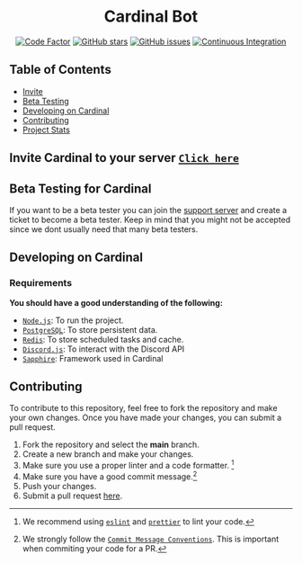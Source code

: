 <div align="center">

# Cardinal Bot

[![Code Factor][codefactor]](https://www.codefactor.io/repository/github/theoreotm/cardinal-bot)
[![GitHub stars]][stars]
[![GitHub issues]][issues]
[![Continuous Integration](https://github.com/TheOreoTM/cardinal-bot/actions/workflows/continuous-integration.yml/badge.svg)](https://github.com/TheOreoTM/cardinal-bot/actions/workflows/continuous-integration.yml)

</div>

## Table of Contents

-   [Invite](#invite-cardinal-to-your-server-click-here)
-   [Beta Testing](#beta-testing-for-cardinal)
-   [Developing on Cardinal](#developing-on-cardinal)
-   [Contributing](#contributing)
-   [Project Stats](#project-stats)

## Invite Cardinal to your server [`Click here`][invite]

## Beta Testing for Cardinal

If you want to be a beta tester you can join the [support server][support] and create a ticket to become a beta tester. Keep in mind that you might not be accepted since we dont usually need that many beta testers.<br>

## Developing on Cardinal

### Requirements

**You should have a good understanding of the following:**

-   [`Node.js`]: To run the project.
-   [`PostgreSQL`]: To store persistent data.
-   [`Redis`]: To store scheduled tasks and cache.
-   [`Discord.js`]: To interact with the Discord API
-   [`Sapphire`]: Framework used in Cardinal

## Contributing

To contribute to this repository, feel free to fork the repository and make your own changes. Once you have made your changes, you can submit a pull request.

1. Fork the repository and select the **main** branch.
2. Create a new branch and make your changes.
3. Make sure you use a proper linter and a code formatter. [^lint]
4. Make sure you have a good commit message.[^commit]
5. Push your changes.
6. Submit a pull request [here][pr].

<!-- REFERENCES -->

[^env]: You will need to create a `.env` file in the root directory of the project.
[^lint]: We recommend using [`eslint`] and [`prettier`] to lint your code.
[^commit]: We strongly follow the [`Commit Message Conventions`]. This is important when commiting your code for a PR.

<!-- LINKS -->

[`node.js`]: https://nodejs.org/en/download/current/
[`postgresql`]: https://www.postgresql.org/download/
[`redis`]: https://redis.io
[`discord.js`]: https://discord.js.org/
[`node.js`]: https://nodejs.org/en/
[`mongodb`]: https://www.mongodb.com/
[typescript]: https://www.typescriptlang.org/
[pr]: https://github.com/TheOreoTM/cardinal-bot/pulls
[stars]: https://github.com/TheOreoTM/cardinal-bot/stargazers
[issues]: https://github.com/TheOreoTM/cardinal-bot/issues
[changelog]: https://github.com/TheOreoTM/cardinal-bot/blob/main/CHANGELOG.md
[`eslint`]: https://eslint.org/
[`prettier`]: https://prettier.io/
[`commit message conventions`]: https://conventionalcommits.org/en/v1.0.0/
[`sapphire`]: https://www.sapphirejs.dev
[invite]: https://discord.com/api/oauth2/authorize?client_id=740962735306702858&permissions=1633094593750&scope=applications.commands%20bot
[support]: https://discord.gg/54ZR2b8AYV

<!-- BADGES -->

[codefactor]: https://www.codefactor.io/repository/github/theoreotm/cardinal-bot/badge/main
[license]: https://img.shields.io/github/license/TheOreoTM/cardinal-bot
[github stars]: https://img.shields.io/github/stars/TheOreoTM/cardinal-bot
[github issues]: https://img.shields.io/github/issues/TheOreoTM/cardinal-bot
